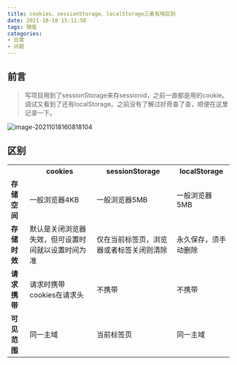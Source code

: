 ```yaml
---
title: cookies、sessionStorage、localStorage三者有啥区别
date: 2021-10-18 15:11:58
tags: 随笔
categories: 
- 日常
- 问题
---
```


## 前言

> 写项目用到了sessionStorage来存sessionid，之前一直都是用的cookie。调试又看到了还有localStorage。之前没有了解过好奇查了查，顺便在这里记录一下。

![image-20211018160818104](https://gitee-imagehost.oss-cn-beijing.aliyuncs.com/image_host/image-20211018160818104.png)



## 区别

<table>
    <tr>
        <th></th>
        <th>cookies</th>
        <th>sessionStorage</th>
        <th>localStorage</th>
    </tr>
    <tr>
    	<td><b>存储空间 </b></td>
        <td>一般浏览器4KB</td>
        <td>一般浏览器5MB</td>
        <td>一般浏览器5MB</td>
    </tr>
    <tr>
        <td><b>存储时效</b></td>
        <td>默认是关闭浏览器失效，但可设置时间就以设置时间为准</td>
        <td>仅在当前标签页，浏览器或者标签关闭则清除</td>
        <td>永久保存，须手动删除</td>
    </tr>
    <tr>
        <td><b>请求携带 </b></td>
        <td>请求时携带cookies在请求头</td>
        <td>不携带</td>
        <td>不携带</td>
    </tr>
    <tr>
        <td><b>可见范围 </b></td>
        <td>同一主域</td>
        <td>当前标签页</td>
        <td>同一主域</td>
    </tr>
</table>



